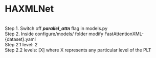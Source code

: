 # HAXMLNet

<br>
Step 1. Switch off <strong><i> parallel_attn </i></strong> flag in models.py<br>
Step 2. Inside configure/models/ folder modify FastAttentionXML-{dataset}.yaml<br>
	Step 2.1 level: 2<br>
	Step 2.2 levels: [X] where X represents any particular level of the PLT<br>
